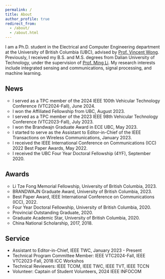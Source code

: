 ```yaml
---
permalink: /
title: About
author_profile: true
redirect_from: 
  - /about/
  - /about.html
---
```


I am a Ph.D. student in the Electrical and Computer Engineering department at the University of British Columbia (UBC), advised by [Prof. Vincent Wong](https://people.ece.ubc.ca/vincentw/Homepage/Home.html). Previously, I received my B.S. and M.S. degrees from Dalian University of Technology, under the supervision of [Prof. Ming Li](https://www.minglabdut.com/index.html). My research interests include integrated sensing and communications, signal processing, and machine learning. 

News
---
<ul style="list-style-type:circle;">
  <li>I served as a TPC member of the 2024 IEEE 100th Vehicular Technology Conference (VTC2024-Fall), June 2024.</li>
  <li>I won the Affiliated Fellowship from UBC, August 2023.</li>
  <li>I served as a TPC member of the 2023 IEEE 98th Vehicular Technology Conference (VTC2023-Fall), July 2023.</li>
  <li>I won the Brandwajn Graduate Award in ECE UBC, May 2023.</li>
  <li>I started to serve as the Assistant to Editor-in-Chief of the IEEE Transactions on Wireless Communications, January 2023.</li>
  <li>I received the IEEE International Conference on Communications (ICC) 2022 Best Paper Awards, May 2022.</li>
  <li>I received the UBC Four Year Doctoral Fellowship (4YF), September 2020.</li>
</ul>

Awards
---
<ul style="list-style-type:circle;">
  <li>Li Tze Fong Memorial Fellowship, University of British Columbia, 2023.</li>
  <li>BRANDWAJN Graduate Award, University of British Columbia, 2023.</li>
  <li>Best Paper Award,  IEEE International Conference on Communications (ICC), 2022.</li>
  <li>Four Year Doctoral Fellowship, University of British Columbia, 2020.</li>
  <li>Provincial Outstanding Graduate, 2020.</li>
  <li>Graduate Academic Star, University of British Columbia, 2020.</li>
  <li>China National Scholarship, 2017, 2018.</li>
</ul>

Service
---
- Assistant to Editor-in-Chief, IEEE TWC, January 2023 - Present
- Technical Program Committee Member: IEEE VTC2024-Fall, IEEE VTC2023-Fall, 2018 ICC Workshos
- Technical Reviewers: IEEE TCOM, IEEE TWC, IEEE TVT, IEEE TCCN
- Volunteer: Captain of Student Volunteers, 2024 IEEE INFOCOM
  



